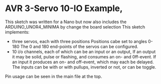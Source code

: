 # AVR 3-Servo 10-IO Example, 

This sketch was written for a Nano but now also includes the ARDUINO_UNOR4_MINIMA by change the board selection 
This sketch implements:
* three servos, each with three positions
   Positions cabe set to angles 0-180
   The 0 and 180 end-points of the servos can be configured.
* 10 i/o channels, each of which can be an input or an output,
   If an output it may be solid, pulse or flashing, and consumes an on- and 0ff-event. 
   If an input it produces an on- and off-event, which may each be delayed.  The 
     inputs can be with or with pullups, inverted or not, or can be toggle. 


Pin usage can be seen in the main file at the top. 


